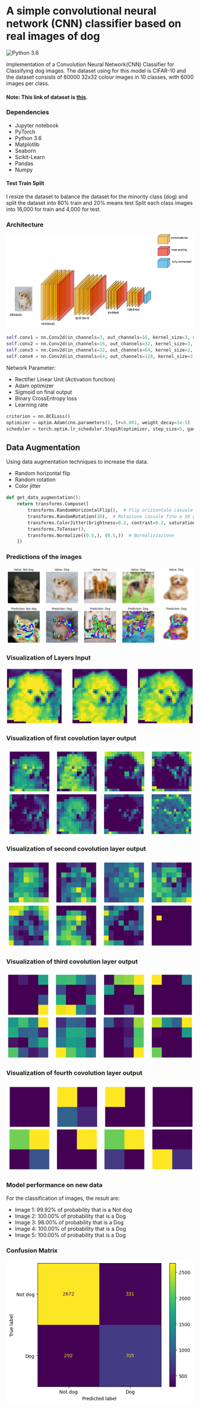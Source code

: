 # A simple convolutional neural network (CNN) classifier based on real images of dog
![Python 3.6](https://img.shields.io/badge/Python-3.6-brightgreen.svg)

Implementation of a Convolution Neural Network(CNN) Classifier for Classifying dog images. The dataset using for this model is CIFAR-10 and the dataset consists of 60000 32x32 colour images in 10 classes, with 6000 images per class. 
#### Note: This link of dataset is [this](https://www.cs.toronto.edu/~kriz/cifar.html).

### Dependencies
* Jupyter notebook
* PyTorch
* Python 3.6
* Matplotlib
* Seaborn
* Scikit-Learn
* Pandas
* Numpy

#### Test Train Split
I resize the dataset to balance the dataset for the minority class (dog) and split the dataset into 80% train and 20% means test Split each class images into 16,000 for train and 4,000 for test. 

### Architecture
![image](resources/architecture.png)

```python
self.conv1 = nn.Conv2d(in_channels=3, out_channels=16, kernel_size=3, stride=1, padding=1)
self.conv2 = nn.Conv2d(in_channels=16, out_channels=32, kernel_size=3, stride=1, padding=1)
self.conv3 = nn.Conv2d(in_channels=32, out_channels=64, kernel_size=3, stride=1, padding=1)
self.conv4 = nn.Conv2d(in_channels=64, out_channels=128, kernel_size=3, stride=1, padding=1)
```

Network Parameter:
* Rectifier Linear Unit (Activation function)
* Adam optimizer
* Sigmoid on final output
* Binary CrossEntropy loss
* Learning rate


```python
criterion = nn.BCELoss() 
optimizer = optim.Adam(cnn.parameters(), lr=0.001, weight_decay=1e-5)
scheduler = torch.optim.lr_scheduler.StepLR(optimizer, step_size=5, gamma=0.5)
```

## Data Augmentation
Using data augmentation techniques to increase the data.
* Random horizontal flip
* Random rotation
* Color jitter

```python
def get_data_augmentation():
    return transforms.Compose([
        transforms.RandomHorizontalFlip(),  # Flip orizzontale casuale
        transforms.RandomRotation(10),  # Rotazione casuale fino a 10 gradi
        transforms.ColorJitter(brightness=0.2, contrast=0.2, saturation=0.2, hue=0.1),  # Variazioni di colore
        transforms.ToTensor(),
        transforms.Normalize((0.5,), (0.5,))  # Normalizzazione
    ])
```

### Predictions of the images
![image](resources/output1.png)
![image](resources/output2.png)

### Visualization of Layers Input
![image](resources/input_layers.png)

### Visualization of first covolution layer output
![image](resources/output_conv_one.png)

### Visualization of second covolution layer output
![image](resources/output_conv_two.png)

### Visualization of third covolution layer output
![image](resources/output_conv_three.png)

### Visualization of fourth covolution layer output
![image](resources/output_conv_four.png)

### Model performance on new data
For the classification of images, the result are:
* Image 1: 99.92% of probability that is a Not dog
* Image 2: 100.00% of probability that is a Dog
* Image 3: 98.00% of probability that is a Dog
* Image 4: 100.00% of probability that is a Dog
* Image 5: 100.00% of probability that is a Dog

### Confusion Matrix
![image](resources/matrix.png)